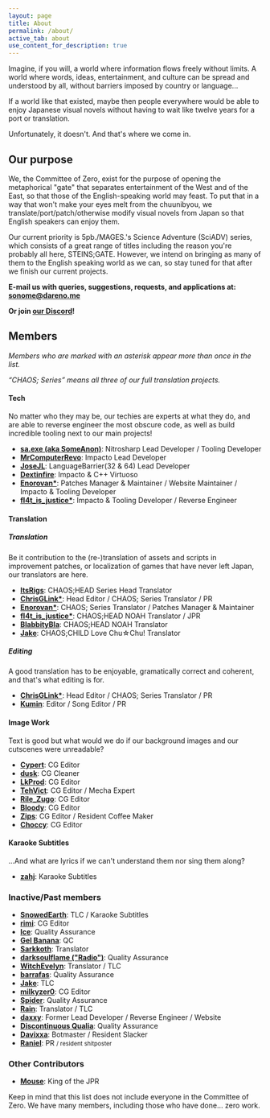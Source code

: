 ```yaml
---
layout: page
title: About
permalink: /about/
active_tab: about
use_content_for_description: true
---
```


Imagine, if you will, a world where information flows freely without limits. A world where words, ideas, entertainment, and culture can be spread and understood by all, without barriers imposed by country or language...

If a world like that existed, maybe then people everywhere would be able to enjoy Japanese visual novels without having to wait like twelve years for a port or translation.

Unfortunately, it doesn't. And that's where we come in.

## Our purpose

We, the Committee of Zero, exist for the purpose of opening the metaphorical "gate" that separates entertainment of the West and of the East, so that those of the English-speaking world may feast. To put that in a way that won't make your eyes melt from the chuunibyou, we translate/port/patch/otherwise modify visual novels from Japan so that English speakers can enjoy them.

Our current priority is 5pb./MAGES.'s Science Adventure (SciADV) series, which consists of a great range of titles including the reason you're probably all here, STEINS;GATE. However, we intend on bringing as many of them to the English speaking world as we can, so stay tuned for that after we finish our current projects.

**E-mail us with queries, suggestions, requests, and applications at: [sonome@dareno.me](mailto:sonome@dareno.me)**

**Or join [our Discord](https://discord.gg/rq4GGCh)!**

## Members

*Members who are marked with an asterisk appear more than once in the list.*

*“CHAOS; Series” means all three of our full translation projects.*

#### Tech

No matter who they may be, our techies are experts at what they do, and are able to reverse engineer the most obscure code, as well as build incredible tooling next to our main projects!

- **[sa.exe (aka SomeAnon)](https://x.com/SomeAnonDev)**: Nitrosharp Lead Developer / Tooling Developer
- **[MrComputerRevo](https://x.com/MrComputerRevo)**: Impacto Lead Developer
- **[JoseJL](mailto:josejl1987@gmail.com)**: LanguageBarrier(32 & 64) Lead Developer
- **[Dextinfire](#)**: Impacto & C++ Virtuoso
- **[Enorovan*](https://x.com/Enorovan)**: Patches Manager & Maintainer / Website Maintainer / Impacto & Tooling Developer
- **[fl4t_is_justice*](https://x.com/fl4t_is_justice)**: Impacto & Tooling Developer / Reverse Engineer

#### Translation

##### Translation

Be it contribution to the (re-)translation of assets and scripts in improvement patches, or localization of games that have never left Japan, our translators are here.

- **[ItsRigs](https://x.com/Chaos_World_300)**: CHAOS;HEAD Series Head Translator
- **[ChrisGLink*](https://x.com/ChrisGLink2)**: Head Editor / CHAOS; Series Translator / PR
- **[Enorovan*](https://x.com/Enorovan)**: CHAOS; Series Translator / Patches Manager & Maintainer
- **[fl4t_is_justice*](https://x.com/fl4t_is_justice)**: CHAOS;HEAD NOAH Translator / JPR
- **[BlabbityBla](https://x.com/BlaBlabbity)**: CHAOS;HEAD NOAH Translator
- **[Jake](https://x.com/futotorofu)**: CHAOS;CHILD Love Chu☆Chu! Translator

##### Editing

A good translation has to be enjoyable, gramatically correct and coherent, and that's what editing is for.

- **[ChrisGLink*](https://x.com/ChrisGLink2)**: Head Editor / CHAOS; Series Translator / PR
- **[Kumin](mailto:kumin@dareno.me)**: Editor / Song Editor / PR

#### Image Work

Text is good but what would we do if our background images and our cutscenes were unreadable?

- **[Cypert](https://x.com/CypertSystem)**: CG Editor
- **[dusk](https://x.com/EpitaxyMeltdown)**: CG Cleaner
- **[LkProd](https://x.com/ropdlk)**: CG Editor
- **[TehVict](https://x.com/TehVict)**: CG Editor / Mecha Expert
- **[Rile_Zugo](https://x.com/rile_zugo)**: CG Editor
- **[Bloody](#)**: CG Editor
- **[Zips](https://x.com/ZiShoR)**: CG Editor / Resident Coffee Maker
- **[Choccy](https://x.com/ChoccyHolly)**: CG Editor

#### Karaoke Subtitles

...And what are lyrics if we can't understand them nor sing them along?

- **[zahj](mailto:zahj@dareno.me)**: Karaoke Subtitles

### Inactive/Past members

- **[SnowedEarth](#)**: TLC / Karaoke Subtitles
- **[rimi](#)**: CG Editor
- **[Ice](#)**: Quality Assurance
- **[Gel Banana](#)**: QC
- **[Sarkkoth](https://youtube.com/Sarkkoth)**: Translator
- **[darksoulflame ("Radio")](https://x.com/darksoulflame)**: Quality Assurance
- **[WitchEvelyn](https://x.com/Witch_Evelyn)**: Translator / TLC
- **[barrafas](https://x.com/barrafas0)**: Quality Assurance
- **[Jake](https://x.com/futotorofu)**: TLC
- **[milkyzer0](#)**: CG Editor
- **[Spider](#)**: Quality Assurance
- **[Rain](#)**: Translator / TLC
- **[daxxy](https://x.com/DrDaxxy)**: Former Lead Developer / Reverse Engineer / Website
- **[Discontinuous Qualia](https://x.com/DiscontinuousQ)**: Quality Assurance
- **[Davixxa](https://x.com/DavixxaYT)**: Botmaster / Resident Slacker
- **[Raniel](mailto:raniel@dareno.me)**: PR <small>/ resident shitposter</small>

### Other Contributors

- **[Mouse](https://x.com/5zzb)**: King of the JPR

Keep in mind that this list does not include everyone in the Committee of Zero. We have many members, including those who have done... zero work.
